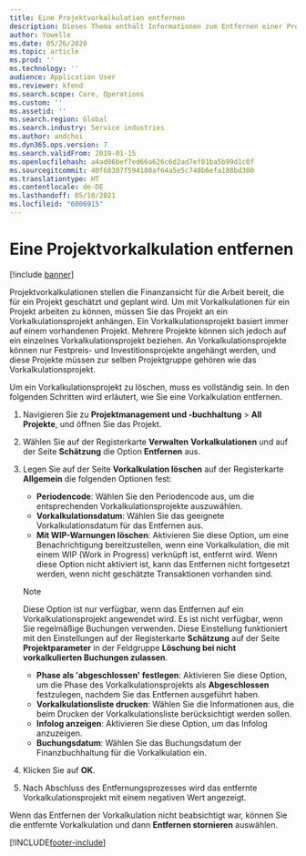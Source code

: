```yaml
---
title: Eine Projektvorkalkulation entfernen
description: Dieses Thema enthält Informationen zum Entfernen einer Projektkalkulation nach deren Abschluss.
author: Yowelle
ms.date: 05/26/2020
ms.topic: article
ms.prod: ''
ms.technology: ''
audience: Application User
ms.reviewer: kfend
ms.search.scope: Core, Operations
ms.custom: ''
ms.assetid: ''
ms.search.region: Global
ms.search.industry: Service industries
ms.author: andchoi
ms.dyn365.ops.version: 7
ms.search.validFrom: 2019-01-15
ms.openlocfilehash: a4ad06bef7ed66a626c6d2ad7ef01ba5b99d1c0f
ms.sourcegitcommit: 40f68387f594180af64a5e5c748b6efa188bd300
ms.translationtype: HT
ms.contentlocale: de-DE
ms.lasthandoff: 05/10/2021
ms.locfileid: "6006915"
---
```

# <a name="eliminate-a-project-estimate"></a>Eine Projektvorkalkulation entfernen

[!include [banner](../includes/banner.md)]

Projektvorkalkulationen stellen die Finanzansicht für die Arbeit bereit, die für ein Projekt geschätzt und geplant wird. Um mit Vorkalkulationen für ein Projekt arbeiten zu können, müssen Sie das Projekt an ein Vorkalkulationsprojekt anhängen. Ein Vorkalkulationsprojekt basiert immer auf einem vorhandenen Projekt. Mehrere Projekte können sich jedoch auf ein einzelnes Vorkalkulationsprojekt beziehen. An Vorkalkulationsprojekte können nur Festpreis- und Investitionsprojekte angehängt werden, und diese Projekte müssen zur selben Projektgruppe gehören wie das Vorkalkulationsprojekt.

Um ein Vorkalkulationsprojekt zu löschen, muss es vollständig sein. In den folgenden Schritten wird erläutert, wie Sie eine Vorkalkulation entfernen.

1. Navigieren Sie zu **Projektmanagement und -buchhaltung** > **All Projekte**, und öffnen Sie das Projekt. 
2. Wählen Sie auf der Registerkarte **Verwalten** **Vorkalkulationen** und auf der Seite **Schätzung** die Option **Entfernen** aus.
3. Legen Sie auf der Seite **Vorkalkulation löschen** auf der Registerkarte **Allgemein** die folgenden Optionen fest:

   - **Periodencode**: Wählen Sie den Periodencode aus, um die entsprechenden Vorkalkulationsprojekte auszuwählen. 
   - **Vorkalkulationsdatum**: Wählen Sie das geeignete Vorkalkulationsdatum für das Entfernen aus.
   - **Mit WIP-Warnungen löschen**: Aktivieren Sie diese Option, um eine Benachrichtigung bereitzustellen, wenn eine Vorkalkulation, die mit einem WIP (Work in Progress) verknüpft ist, entfernt wird. Wenn diese Option nicht aktiviert ist, kann das Entfernen nicht fortgesetzt werden, wenn nicht geschätzte Transaktionen vorhanden sind. 
   > [!NOTE]
   > Diese Option ist nur verfügbar, wenn das Entfernen auf ein Vorkalkulationsprojekt angewendet wird. Es ist nicht verfügbar, wenn Sie regelmäßige Buchungen verwenden. Diese Einstellung funktioniert mit den Einstellungen auf der Registerkarte **Schätzung** auf der Seite **Projektparameter** in der Feldgruppe **Löschung bei nicht vorkalkulierten Buchungen zulassen**.
   - **Phase als 'abgeschlossen' festlegen**: Aktivieren Sie diese Option, um die Phase des Vorkalkulationsprojekts als **Abgeschlossen** festzulegen, nachdem Sie das Entfernen ausgeführt haben.
   - **Vorkalkulationsliste drucken**: Wählen Sie die Informationen aus, die beim Drucken der Vorkalkulationsliste berücksichtigt werden sollen.
   - **Infolog anzeigen**: Aktivieren Sie diese Option, um das Infolog anzuzeigen.
   - **Buchungsdatum**: Wählen Sie das Buchungsdatum der Finanzbuchhaltung für die Vorkalkulation ein.

4.  Klicken Sie auf **OK**.
5. Nach Abschluss des Entfernungsprozesses wird das entfernte Vorkalkulationsprojekt mit einem negativen Wert angezeigt. 

Wenn das Entfernen der Vorkalkulation nicht beabsichtigt war, können Sie die entfernte Vorkalkulation und dann **Entfernen stornieren** auswählen.   


[!INCLUDE[footer-include](../includes/footer-banner.md)]
